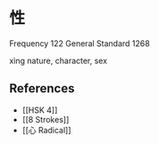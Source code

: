 # 性
Frequency 122
General Standard 1268

xìng
nature, character, sex

## References
- [[HSK 4]]
- [[8 Strokes]]
- [[心 Radical]]